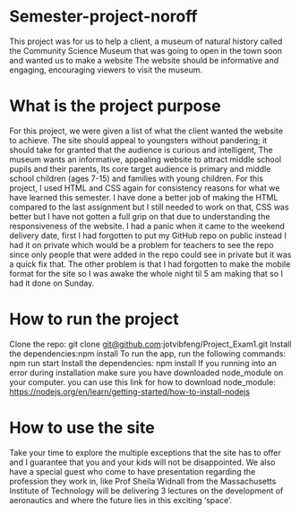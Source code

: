 # Semester-project-noroff
This project was for us to help a client, a museum of natural history called the Community Science Museum that was going to open in the town soon and wanted us to make a website The website should be informative and engaging, encouraging viewers to visit the museum.

# What is the project purpose
For this project, we were given a list of what the client wanted the website to achieve. The site should appeal to youngsters without pandering; it should take for granted that the audience is curious and intelligent, The museum wants an informative, appealing website to attract middle school pupils and their parents, Its core target audience is primary and middle school children (ages 7-15) and families with young children. For this project, I used HTML and CSS again for consistency reasons for what we have learned this semester. I have done a better job of making the HTML compared to the last assignment but I still needed to work on that, CSS was better but I have not gotten a full grip on that due to understanding the responsiveness of the website. I had a panic  when it came to the weekend delivery date, first I had forgotten to put my GitHub repo on public instead I had it on private which would be a problem for teachers to see the repo since only people that were added in the repo could see in private but it was a quick fix that. The other problem is that I had forgotten to make the mobile format for the site so I was awake the whole night til 5 am making that so I had it done on Sunday.           

# How to run the project
Clone the repo: git clone git@github.com:jotvibfeng/Project_Exam1.git
Install the dependencies:npm install
To run the app, run the following commands: npm run start
Install the dependencies: npm install If you running into an error during installation make sure you have downloaded node_module on your computer. you can use this link for how to download node_module: https://nodejs.org/en/learn/getting-started/how-to-install-nodejs

# How to use the site
Take your time to explore the multiple exceptions that the site has to offer and I guarantee that you and your kids will not be disappointed. We also have a special guest who come to have presentation regarding the profession they work in, like Prof Sheila Widnall from the Massachusetts Institute of Technology will be delivering 3 lectures on the development of aeronautics and where the future lies in this exciting ‘space’.   
